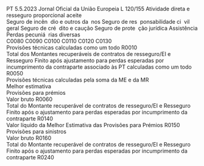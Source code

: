 PT  5.5.2023 Jornal Oficial da União Europeia L 120/155
 Atividade direta e resseguro proporcional aceite  
Seguro de incên ­
dio e outros da ­
nos  Seguro de res ­
ponsabilidade ci ­
vil geral  Seguro de cré ­
dito e caução  Seguro de prote ­
ção jurídica  Assistência  Perdas pecuniá ­
rias diversas  
C0080  C0090  C0100  C0110  C0120  C0130  
Provisões técnicas calculadas como um todo  R0010  
Total dos Montantes recuperáveis de contratos de resseguro/EI 
e Resseguro Finito após ajustamento para perdas esperadas por 
incumprimento da contraparte associado às PT calculadas 
como um todo  R0050  
Provisões técnicas calculadas pela soma da ME e da MR  
Melhor estimativa  
Provisões para prémios  
Valor bruto  R0060  
Total do Montante recuperável de contratos de resseguro/EI e 
Resseguro Finito após o ajustamento para perdas esperadas 
por incumprimento da contraparte  R0140  
Valor líquido da Melhor Estimativa das Provisões para Prémios  R0150  
Provisões para sinistros  
Valor bruto  R0160  
Total do Montante recuperável de contratos de resseguro/EI e 
Resseguro Finito após o ajustamento para perdas esperadas 
por incumprimento da contraparte  R0240